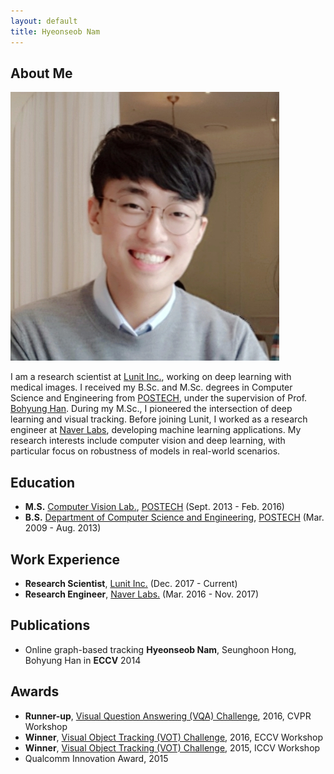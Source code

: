 ```yaml
---
layout: default
title: Hyeonseob Nam
---
```


## About Me

<img class="profile-picture" src="hsnam.png">

I am a research scientist at [Lunit Inc.](https://lunit.io/), working on deep learning with medical images.
I received my B.Sc. and M.Sc. degrees in Computer Science and Engineering from [POSTECH](http://www.postech.ac.kr/eng/), under the supervision of Prof. [Bohyung Han](https://cv.snu.ac.kr/index.php/~bhhan/).
During my M.Sc., I pioneered the intersection of deep learning and visual tracking.
Before joining Lunit, I worked as a research engineer at [Naver Labs](https://www.naverlabs.com/en/), developing machine learning applications.
My research interests include computer vision and deep learning, with particular focus on robustness of models in real-world scenarios.

## Education

- **M.S.** [Computer Vision Lab.](http://cvlab.postech.ac.kr/lab/), [POSTECH](http://www.postech.ac.kr/eng/) (Sept. 2013 - Feb. 2016)
- **B.S.** [Department of Computer Science and Engineering](https://cse.postech.ac.kr/), [POSTECH](http://www.postech.ac.kr/eng/) (Mar. 2009 - Aug. 2013)

## Work Experience 

- **Research Scientist**, [Lunit Inc.](https://lunit.io/) (Dec. 2017 - Current)
- **Research Engineer**, [Naver Labs.](https://www.naverlabs.com/en/) (Mar. 2016 - Nov. 2017)

## Publications

- Online graph-based tracking
  **Hyeonseob Nam**, Seunghoon Hong, Bohyung Han
  in **ECCV** 2014

## Awards

- **Runner-up**, [Visual Question Answering (VQA) Challenge](https://visualqa.org/challenge_2016.html), 2016, CVPR Workshop 
- **Winner**, [Visual Object Tracking (VOT) Challenge](http://www.votchallenge.net/vot2016/), 2016, ECCV Workshop 
- **Winner**, [Visual Object Tracking (VOT) Challenge](http://www.votchallenge.net/vot2015/), 2015, ICCV Workshop 
- Qualcomm Innovation Award, 2015

